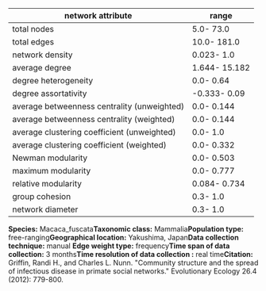 network attribute|range
---|---
total nodes|5.0- 73.0
total edges|10.0- 181.0
network density|0.023- 1.0
average degree|1.644- 15.182
degree heterogeneity|0.0- 0.64
degree assortativity|-0.333- 0.09
average betweenness centrality (unweighted)|0.0- 0.144
average betweenness centrality (weighted)|0.0- 0.144
average clustering coefficient (unweighted)|0.0- 1.0
average clustering coefficient (weighted)|0.0- 0.332
Newman modularity|0.0- 0.503
maximum modularity|0.0- 0.777
relative modularity|0.084- 0.734
group cohesion|0.3- 1.0
network diameter|0.3- 1.0
**Species:** Macaca_fuscata**Taxonomic class:** Mammalia**Population type:** free-ranging**Geographical location:** Yakushima, Japan**Data collection technique:** manual **Edge weight type:** frequency**Time span of data collection:** 3 months**Time resolution of data collection :** real time**Citation:** Griffin, Randi H., and Charles L. Nunn. "Community structure and the spread of infectious disease in primate social networks." Evolutionary Ecology 26.4 (2012): 779-800.